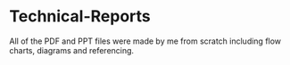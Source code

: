 # Technical-Reports
All of the PDF and PPT files were made by me from scratch including flow charts, diagrams and referencing.
